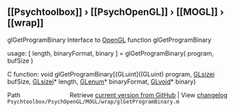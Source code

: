 ## [[Psychtoolbox]] &#8250; [[PsychOpenGL]] &#8250; [[MOGL]] &#8250; [[wrap]]

glGetProgramBinary  Interface to [OpenGL](OpenGL) function glGetProgramBinary  
  
usage:  [ length, binaryFormat, binary ] = glGetProgramBinary( program, bufSize )  
  
C function:  void glGetProgramBinary[(GLuint]((GLuint) program, [GLsizei](GLsizei) bufSize, [GLsizei](GLsizei)\* length, [GLenum](GLenum)\* binaryFormat, [GLvoid](GLvoid)\* binary)  




<div class="code_header" style="text-align:right;">
  <span style="float:left;">Path&nbsp;&nbsp;</span> <span class="counter">Retrieve <a href=
  "https://raw.github.com/Psychtoolbox-3/Psychtoolbox-3/beta/Psychtoolbox/PsychOpenGL/MOGL/wrap/glGetProgramBinary.m">current version from GitHub</a> | View <a href=
  "https://github.com/Psychtoolbox-3/Psychtoolbox-3/commits/beta/Psychtoolbox/PsychOpenGL/MOGL/wrap/glGetProgramBinary.m">changelog</a></span>
</div>
<div class="code">
  <code>Psychtoolbox/PsychOpenGL/MOGL/wrap/glGetProgramBinary.m</code>
</div>

